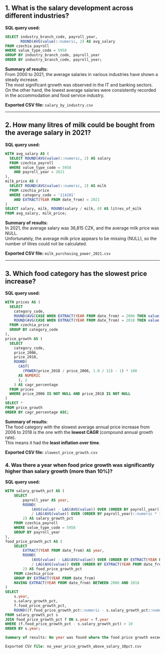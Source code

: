 
## 1. What is the salary development across different industries?

**SQL query used:**
```sql
SELECT industry_branch_code, payroll_year, 
       ROUND(AVG(value)::numeric, 2) AS avg_salary
FROM czechia_payroll
WHERE value_type_code = 5958
GROUP BY industry_branch_code, payroll_year
ORDER BY industry_branch_code, payroll_year;
```

**Summary of results:**  
From 2000 to 2021, the average salaries in various industries have shown a steady increase.  
The most significant growth was observed in the IT and banking sectors.  
On the other hand, the lowest average salaries were consistently recorded in the accommodation and food service industry.

**Exported CSV file:** `salary_by_industry.csv`

---

## 2. How many litres of milk could be bought from the average salary in 2021?

**SQL query used:**
```sql
WITH avg_salary AS (
  SELECT ROUND(AVG(value)::numeric, 2) AS salary
  FROM czechia_payroll
  WHERE value_type_code = 5958
    AND payroll_year = 2021
),
milk_price AS (
  SELECT ROUND(AVG(value)::numeric, 2) AS milk
  FROM czechia_price
  WHERE category_code = '114201'
    AND EXTRACT(YEAR FROM date_from) = 2021
)
SELECT salary, milk, ROUND(salary / milk, 0) AS litres_of_milk
FROM avg_salary, milk_price;
```

**Summary of results:**  
In 2021, the average salary was 36,815 CZK, and the average milk price was NULL.  
Unfortunately, the average milk price appears to be missing (NULL), so the number of litres could not be calculated.

**Exported CSV file:** `milk_purchasing_power_2021.csv`

---

## 3. Which food category has the slowest price increase?

**SQL query used:**
```sql
WITH prices AS (
  SELECT 
    category_code,
    ROUND(AVG(CASE WHEN EXTRACT(YEAR FROM date_from) = 2006 THEN value END)::numeric, 2) AS price_2006,
    ROUND(AVG(CASE WHEN EXTRACT(YEAR FROM date_from) = 2018 THEN value END)::numeric, 2) AS price_2018
  FROM czechia_price
  GROUP BY category_code
),
price_growth AS (
  SELECT
    category_code,
    price_2006,
    price_2018,
    ROUND(
      CAST(
        (POWER(price_2018 / price_2006, 1.0 / 12) - 1) * 100 
      AS NUMERIC
      ), 2
    ) AS cagr_percentage
  FROM prices
  WHERE price_2006 IS NOT NULL AND price_2018 IS NOT NULL
)
SELECT *
FROM price_growth
ORDER BY cagr_percentage ASC;
```

**Summary of results:**  
The food category with the slowest average annual price increase from 2006 to 2018 is the one with the **lowest CAGR** (compound annual growth rate).  
This means it had the **least inflation over time**.

**Exported CSV file:** `slowest_price_growth.csv`

### 4. Was there a year when food price growth was significantly higher than salary growth (more than 10%)?

**SQL query used:**
```sql
WITH salary_growth_pct AS (
    SELECT 
        payroll_year AS year,
        ROUND(
            (AVG(value) - LAG(AVG(value)) OVER (ORDER BY payroll_year))
            / LAG(AVG(value)) OVER (ORDER BY payroll_year)::numeric * 100,
        2) AS salary_growth_pct
    FROM czechia_payroll
    WHERE value_type_code = 5958
    GROUP BY payroll_year
),
food_price_growth_pct AS (
    SELECT 
        EXTRACT(YEAR FROM date_from) AS year,
        ROUND(
            (AVG(value) - LAG(AVG(value)) OVER (ORDER BY EXTRACT(YEAR FROM date_from)))
            / LAG(AVG(value)) OVER (ORDER BY EXTRACT(YEAR FROM date_from))::numeric * 100,
        2) AS food_price_growth_pct
    FROM czechia_price
    GROUP BY EXTRACT(YEAR FROM date_from)
    HAVING EXTRACT(YEAR FROM date_from) BETWEEN 2006 AND 2018
)
SELECT 
    s.year,
    s.salary_growth_pct,
    f.food_price_growth_pct,
    ROUND((f.food_price_growth_pct::numeric - s.salary_growth_pct::numeric), 2) AS growth_diff_pct
FROM salary_growth_pct s
JOIN food_price_growth_pct f ON s.year = f.year
WHERE (f.food_price_growth_pct - s.salary_growth_pct) > 10
ORDER BY s.year;

Summary of results: No year was found where the food price growth exceeded the salary growth by more than 10%.

Exported CSV file: no_year_price_growth_above_salary_10pct.csv
